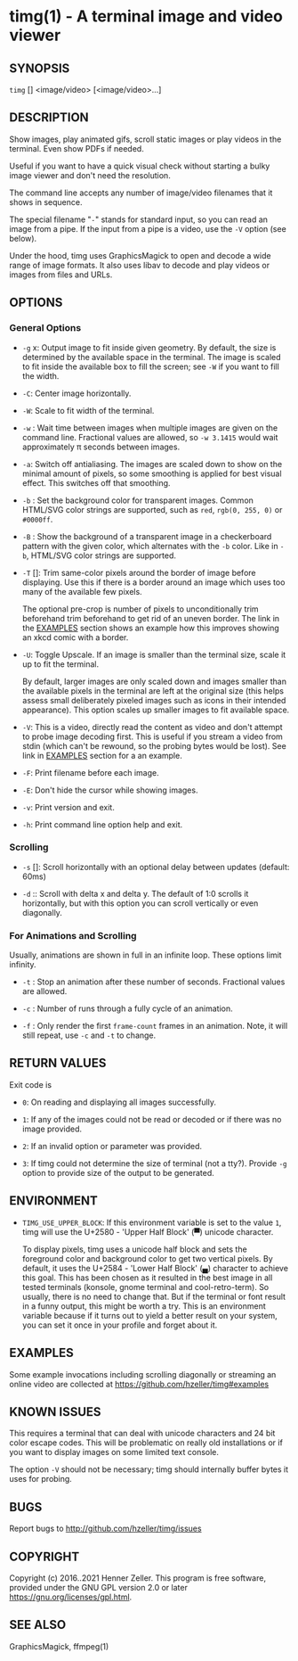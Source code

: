 timg(1) - A terminal image and video viewer
============================================

## SYNOPSIS

  `timg` [<options>] <image/video> [<image/video>...]

## DESCRIPTION

Show images, play animated gifs, scroll static images or play videos in the
terminal. Even show PDFs if needed.

Useful if you want to have a quick visual check without starting a
bulky image viewer and don't need the resolution.

The command line accepts any number of image/video filenames that it shows
in sequence.

The special filename "`-`" stands for standard input, so you can read
an image from a pipe. If the input from a pipe is a video, use the `-V` option
(see below).

Under the hood, timg uses GraphicsMagick to open and decode a wide
range of image formats. It also uses libav to decode and play videos or images
from files and URLs.

## OPTIONS

### General Options
  * `-g` <width>x<height>:
     Output image to fit inside given geometry. By default, the size is
     determined by the available space in the terminal.
     The image is scaled to fit inside the available box to fill the
     screen; see `-W` if you want to fill the width.

  * `-C`:
    Center image horizontally.

  * `-W`:
    Scale to fit width of the terminal.

  * `-w` <seconds>:
    Wait time between images when multiple images are given on the command
    line. Fractional values are allowed, so `-w 3.1415` would wait approximately
    π seconds between images.

  * `-a`:
    Switch off antialiasing. The images are scaled down to show on the
    minimal amount of pixels, so some smoothing is applied for best visual
    effect. This switches off that smoothing.

  * `-b` <background-color>:
    Set the background color for transparent images. Common HTML/SVG color
    strings are supported, such as `red`, `rgb(0, 255, 0)` or `#0000ff`.

  * `-B` <checkerboard-other-color>:
    Show the background of a transparent image in a checkerboard pattern with
    the given color, which alternates with the `-b` color.
    Like in `-b`, HTML/SVG color strings are supported.

  * `-T` [<pre-crop>]:
    Trim same-color pixels around the border of image before displaying. Use
    this if there is a border around an image which uses too many of the
    available few pixels.

    The optional pre-crop is number of pixels to unconditionally trim
    beforehand trim beforehand to get rid of an uneven border. The
    link in the [EXAMPLES](#EXAMPLES) section shows an example how this improves
    showing an xkcd comic with a border.

  * `-U`:
    Toggle Upscale. If an image is smaller than the terminal size, scale
    it up to fit the terminal.

    By default, larger images are only scaled down and images smaller than the
    available pixels in the terminal are left at the original size (this
    helps assess small deliberately pixeled images such as icons in their
    intended appearance). This option scales up smaller images to fit available
    space.

  * `-V`:
    This is a video, directly read the content as video and don't attempt to
    probe image decoding first. This is useful if you stream a video from
    stdin (which can't be rewound, so the probing bytes would be lost).
    See link in [EXAMPLES](#EXAMPLES) section for a an example.

  * `-F`:
    Print filename before each image.

  * `-E`:
    Don't hide the cursor while showing images.

  * `-v`:
    Print version and exit.

  * `-h`:
    Print command line option help and exit.

### Scrolling

  * `-s` [<ms>]:
    Scroll horizontally with an optional delay between updates (default: 60ms)

  * `-d` <dx>\:<dy>:
    Scroll with delta x and delta y. The default of 1:0 scrolls it horizontally,
    but with this option you can scroll vertically or even diagonally.

### For Animations and Scrolling

Usually, animations are shown in full in an infinite loop. These options
limit infinity.

  * `-t` <seconds>:
   Stop an animation after these number of seconds.
   Fractional values are allowed.

  * `-c` <cycle-count>:
    Number of runs through a fully cycle of an animation.

  * `-f` <frame-count>:
    Only render the first `frame-count` frames in an animation. Note, it will
    still repeat, use `-c` and `-t` to change.

## RETURN VALUES

Exit code is

  * `0`:
    On reading and displaying all images successfully.

  * `1`:
    If any of the images could not be read or decoded or if there was no
    image provided.

  * `2`:
    If an invalid option or parameter was provided.

  * `3`:
    If timg could not determine the size of terminal (not a tty?). Provide
    `-g` option to provide size of the output to be generated.


## ENVIRONMENT

  * `TIMG_USE_UPPER_BLOCK`:
     If this environment variable is set to the value `1`, timg will use the
     U+2580 - 'Upper Half Block' (▀) unicode character.

    To display pixels, timg uses a unicode half block and sets the foreground
    color and background color to get two vertical pixels. By default, it uses
    the U+2584 - 'Lower Half Block' (▄) character to achieve this goal. This
    has been chosen as it resulted in the best image in all tested terminals
    (konsole, gnome terminal and cool-retro-term). So usually, there is no
    need to change that. But if the terminal or font result in a funny output,
    this might be worth a try. This is an environment variable because if it
    turns out to yield a better result on your system, you can set it once
    in your profile and forget about it.

## EXAMPLES

Some example invocations including scrolling diagonally or streaming an
online video are collected at <https://github.com/hzeller/timg#examples>

## KNOWN ISSUES

This requires a terminal that can deal with unicode characters and 24 bit
color escape codes. This will be problematic on really old installations or
if you want to display images on some limited text console.

The option `-V` should not be necessary; timg should internally buffer bytes
it uses for probing.

## BUGS

Report bugs to <http://github.com/hzeller/timg/issues>

## COPYRIGHT

Copyright (c) 2016..2021 Henner Zeller. This program is free software,
provided under the GNU GPL version 2.0 or later
<https://gnu.org/licenses/gpl.html>.

## SEE ALSO

GraphicsMagick, ffmpeg(1)
